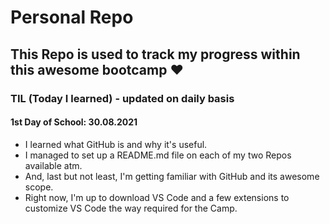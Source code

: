 # Personal Repo

## This Repo is used to track my progress within this awesome bootcamp ♥️

### TIL (Today I learned) - updated on daily basis
#### 1st Day of School: 30.08.2021
- I learned what GitHub is and why it's useful. 
- I managed to set up a README.md file on each of my two Repos available atm.
- And, last but not least, I'm getting familiar with GitHub and its awesome scope.
- Right now, I'm up to download VS Code and a few extensions to customize VS Code the way required for the Camp.

